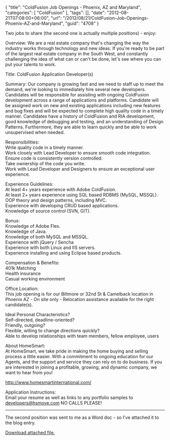 {
	"title": "ColdFusion Job Openings - Phoenix, AZ and Maryland",
	"categories": [
		"ColdFusion"
	],
	"tags": [],
	"date": "2012-08-21T07:08:00+06:00",
	"url": "/2012/08/21/ColdFusion-Job-Openings-Phoenix-AZ-and-Maryland",
	"guid": "4708"
}

Two jobs to share (the second one is actually multiple positions) - enjoy:
<!--more-->
Overview:
We are a real estate company that's changing the way the industry works through technology and new ideas. If you're ready to be part of the largest real estate company in the South West, and constantly challenging the idea of what can or can't be done, let's see where you can put your talents to work.

Title:
ColdFusion Application Developer(s)

Summary:
Our company is growing fast and we need to staff up to meet the demand, we're looking to immediately hire several new developers. Candidates will be responsible for assisting with ongoing ColdFusion development across a range of applications and platforms.  Candidate will be assigned work on new and existing applications including new features and bug fixes and will be expected to complete high quality code in a timely manner.  Candidates have a history of ColdFusion and RIA development, good knowledge of debugging and testing, and an understanding of Design Patterns. Furthermore, they are able to learn quickly and be able to work unsupervised when needed.

Responsibilities:<br/>
Write quality code in a timely manner.<br/>
 Work closely with Lead Developer to ensure smooth code integration.<br/>
Ensure code is consistently version controlled.<br/>
Take ownership of the code you write.<br/>
 Work with Lead Developer and Designers to ensure an exceptional user experience.

Experience Guidelines:<br/>
At least 4+ years experience with Adobe ColdFusion.<br/>
At least 2+ years experience using SQL based RDBMS (MySQL, MSSQL).<br/>
OOP theory and design patterns, including MVC.<br/>
Experience with developing CRUD based applications.<br/>
Knowledge of source control (SVN, GIT).

Bonus:<br/>
Knowledge of Adobe Flex.<br/>
Knowledge of Java.<br/>
Knowledge of both MySQL and MSSQL.<br/>
Experience with jQuery / Sencha<br/>
Experience with both Linux and IIS servers.<br/>
Experience installing and using Eclipse based products.<br/>

Compensation & Benefits:<br/>
401k Matching<br/>
Health insurance<br/>
Casual working environment

Office Location:<br/>
This job opening is for our Biltmore or 32nd St & Camelback location in Phoenix AZ - On  site only - Relocation assistance available for the right candidate(s).

Ideal Personal Characteristics?<br/>
Self-directed, deadline-oriented?<br/>
Friendly, outgoing?<br/>
Flexible, willing to change directions quickly?<br/>
Able to develop relationships with team members, fellow employee, users


About HomeSmart:<br/>
At HomeSmart, we take pride in making the home buying and selling process a little easier. With a commitment to ongoing education for our Agents, and the support and service they can rely on to do business. If you are interested in joining a profitable, growing, and dynamic company, we want to hear from you!

http://www.homesmartinternational.com/

Application Instructions:<br/>
Email your resume as well as links to any portfolio samples to developers@hsmove.com
NO CALLS PLEASE!

<hr/>

The second position was sent to me as a Word doc - so I've attached it to the blog entry.<p><a href='enclosures/C%3A%5Chosts%5C2012%2Eraymondcamden%2Ecom%5Cenclosures%2FColdFusion%20combined%20posting%2Edocx'>Download attached file.</a></p>
